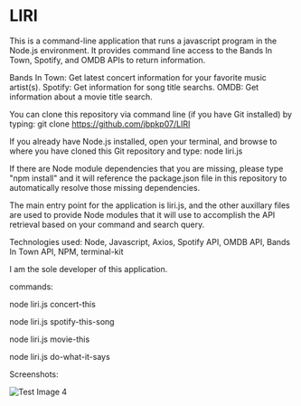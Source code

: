 # LIRI

This is a command-line application that runs a javascript program in the Node.js environment. It provides command line access to the Bands In Town, Spotify, and OMDB APIs to return information.

Bands In Town:  Get latest concert information for your favorite music artist(s).
Spotify:        Get information for song title searchs.
OMDB:           Get information about a movie title search.

You can clone this repository via command line (if you have Git installed) by typing:  git clone https://github.com/jbpkp07/LIRI

If you already have Node.js installed, open your terminal, and browse to where you have cloned this Git repository and type:  node liri.js

If there are Node module dependencies that you are missing, please type "npm install" and it will reference the package.json file in this repository to automatically resolve those missing dependencies.

The main entry point for the application is liri.js, and the other auxillary files are used to provide Node modules that it will use to accomplish the API retrieval based on your command and search query.

Technologies used:  Node, Javascript, Axios, Spotify API, OMDB API, Bands In Town API, NPM, terminal-kit

I am the sole developer of this application.

commands:

node liri.js concert-this <query>
  
node liri.js spotify-this-song <query>
  
node liri.js movie-this <query>
  
node liri.js do-what-it-says

Screenshots:

![Test Image 4](https://d3u03kk87rjfaq.cloudfront.net/wp-content/uploads/2019/05/24153729/disc-golf.jpg)

